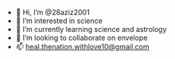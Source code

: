 - 👋 Hi, I’m @28aziz2001
- 👀 I’m interested in science 
- 🌱 I’m currently learning science and astrology 
- 💞️ I’m looking to collaborate on envelope 
- 📫 heal.thenation.withlove10@gmail.com

<!---glowing-bassoon
23hw/23hw is a ✨ special ✨ repository because its `README.md` (this file) appears on your GitHub profile.
You can click the Preview link to take a look at your changes.
--->
